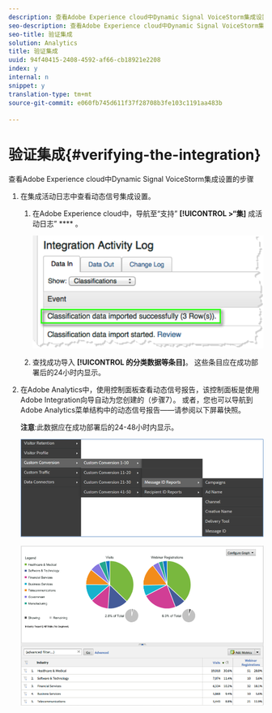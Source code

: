```yaml
---
description: 查看Adobe Experience cloud中Dynamic Signal VoiceStorm集成设置的步骤
seo-description: 查看Adobe Experience cloud中Dynamic Signal VoiceStorm集成设置的步骤
seo-title: 验证集成
solution: Analytics
title: 验证集成
uuid: 94f40415-2408-4592-af66-cb18921e2208
index: y
internal: n
snippet: y
translation-type: tm+mt
source-git-commit: e060fb745d611f37f28708b3fe103c1191aa483b

---
```



# 验证集成{#verifying-the-integration}

查看Adobe Experience cloud中Dynamic Signal VoiceStorm集成设置的步骤

1. 在集成活动日志中查看动态信号集成设置。
   1. 在Adobe Experience cloud中，导航至“支持” **[!UICONTROL &gt;“集]** 成活动日志” **** 。

      ![](assets/integration_activity_log.png)

   1. 查找成功导入 **[!UICONTROL 的分类数据等条目]**。 这些条目应在成功部署后的24小时内显示。
1. 在Adobe Analytics中，使用控制面板查看动态信号报告，该控制面板是使用Adobe Integration向导自动为您创建的（步骤7）。 或者，您也可以导航到Adobe Analytics菜单结构中的动态信号报告——请参阅以下屏幕快照。

   **注意**:此数据应在成功部署后的24-48小时内显示。

   ![](assets/reporting.png)

   ![](assets/reporting2.png)

